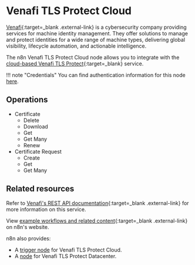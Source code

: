 # Venafi TLS Protect Cloud

[Venafi](https://www.venafi.com/){:target=_blank .external-link} is a cybersecurity company providing services for machine identity management. They offer solutions to manage and protect identities for a wide range of machine types, delivering global visibility, lifecycle automation, and actionable intelligence.

The n8n Venafi TLS Protect Cloud node allows you to integrate with the [cloud-based Venafi TLS Protect](https://vaas.venafi.com/){:target=_blank} service.

!!! note "Credentials"
    You can find authentication information for this node [here](/integrations/builtin/credentials/venafiTlsProtectCloud/).

## Operations

* Certificate
	* Delete
	* Download
	* Get
	* Get Many
	* Renew
* Certificate Request
	* Create
	* Get
	* Get Many

## Related resources

Refer to [Venafi's REST API documentation](https://docs.venafi.cloud/api/vaas-rest-api/){:target=_blank .external-link} for more information on this service.

View [example workflows and related content](https://n8n.io/integrations/venafi-tls-protect-cloud/){:target=_blank .external-link} on n8n's website.

n8n also provides:

* A [trigger node](/integrations/builtin/trigger-nodes/n8n-nodes-base.venafitlsprotectcloudtrigger/) for Venafi TLS Protect Cloud.
* A [node](/integrations/builtin/app-nodes/n8n-nodes-base.venafitlsprotectdatacenter/) for Venafi TLS Protect Datacenter.
